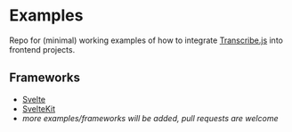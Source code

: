# Examples

Repo for (minimal) working examples of how to integrate [Transcribe.js](https://github.com/TranscribeJs/transcribe.js) into frontend projects.

## Frameworks

- [Svelte](https://github.com/TranscribeJs/examples/tree/main/svelte)
- [SvelteKit](https://github.com/TranscribeJs/examples/tree/main/svelte-kit)
- _more examples/frameworks will be added, pull requests are welcome_

